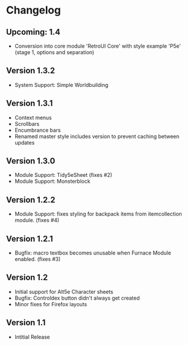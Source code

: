 # Changelog

## Upcoming: 1.4

 * Conversion into core module 'RetroUI Core' with style example 'P5e' (stage 1, options and separation)

## Version 1.3.2

 * System Support: Simple Worldbuilding

## Version 1.3.1

 * Context menus
 * Scrollbars
 * Encumbrance bars
 * Renamed master style includes version to prevent caching between updates

## Version 1.3.0

 * Module Support: Tidy5eSheet (fixes #2)
 * Module Support: Monsterblock

## Version 1.2.2

 * Module Support: fixes styling for backpack items from itemcollection module. (fixes #4)

## Version 1.2.1

 * Bugfix: macro textbox becomes unusable when Furnace Module enabled. (fixes #3)

## Version 1.2

 * Initial support for Alt5e Character sheets
 * Bugfix: Controldex button didn't always get created
 * Minor fixes for Firefox layouts

## Version 1.1

 * Intitial Release
